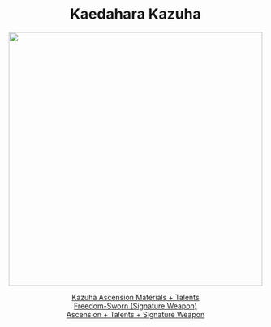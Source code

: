 <body>
  <div align="center">
    <h1> Kaedahara Kazuha </h1>
<img src="https://images-wixmp-ed30a86b8c4ca887773594c2.wixmp.com/f/5e5896a5-4a79-496a-bea4-81f26cfa2650/den41ud-c6965132-20b9-481f-b7e7-05549a495dc1.png/v1/fill/w_1280,h_1921/kazuha_genshin_impact_full_body_render_by_deg5270_den41ud-fullview.png?token=eyJ0eXAiOiJKV1QiLCJhbGciOiJIUzI1NiJ9.eyJzdWIiOiJ1cm46YXBwOjdlMGQxODg5ODIyNjQzNzNhNWYwZDQxNWVhMGQyNmUwIiwiaXNzIjoidXJuOmFwcDo3ZTBkMTg4OTgyMjY0MzczYTVmMGQ0MTVlYTBkMjZlMCIsIm9iaiI6W1t7ImhlaWdodCI6Ijw9MTkyMSIsInBhdGgiOiJcL2ZcLzVlNTg5NmE1LTRhNzktNDk2YS1iZWE0LTgxZjI2Y2ZhMjY1MFwvZGVuNDF1ZC1jNjk2NTEzMi0yMGI5LTQ4MWYtYjdlNy0wNTU0OWE0OTVkYzEucG5nIiwid2lkdGgiOiI8PTEyODAifV1dLCJhdWQiOlsidXJuOnNlcnZpY2U6aW1hZ2Uub3BlcmF0aW9ucyJdfQ.xF437rYYJ-hmjAh_ES1b070O6W17qwcJIhY6_xvrEzw" width=500>
<p></p>
<a href="">Kazuha Ascension Materials + Talents</a><br>
<a href="">Freedom-Sworn (Signature Weapon)</a><br>
<a href="">Ascension + Talents + Signature Weapon</a>
  
  </div>
</body>
